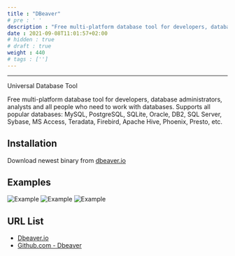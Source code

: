 ```yaml
---
title : "DBeaver"
# pre : ' '
description : "Free multi-platform database tool for developers, database administrators, analysts and all people who need to work with databases. Supports all popular databases: MySQL, PostgreSQL, SQLite, Oracle, DB2, SQL Server, Sybase, MS Access, Teradata, Firebird, Apache Hive, Phoenix, Presto, etc."
date : 2021-09-08T11:01:57+02:00
# hidden : true
# draft : true
weight : 440
# tags : ['']
---
```


---

Universal Database Tool

Free multi-platform database tool for developers, database administrators, analysts and all people who need to work with databases. Supports all popular databases: MySQL, PostgreSQL, SQLite, Oracle, DB2, SQL Server, Sybase, MS Access, Teradata, Firebird, Apache Hive, Phoenix, Presto, etc.

## Installation

Download newest binary from [dbeaver.io](https://dbeaver.io/download/)

## Examples

![Example](images/example1.png)
![Example](images/example2.png)
![Example](images/example3.png)

## URL List

- [Dbeaver.io](https://dbeaver.io/)
- [Github.com - Dbeaver](https://github.com/dbeaver/dbeaver)
